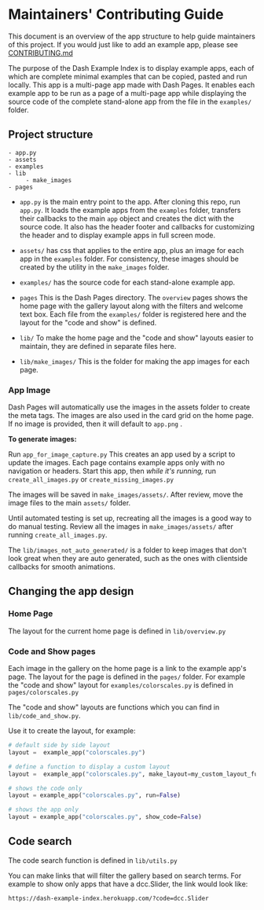 # Maintainers' Contributing Guide



This document is an overview of the app structure to help guide maintainers of this project.  If you would just like to 
add an example app, please see  [CONTRIBUTING.md](https://github.com/AnnMarieW/dash-app-gallery/blob/main/CONTRIBUTING.md)



The purpose of the Dash Example Index is to display example apps, each of which are complete minimal examples that can be copied, pasted
and run locally. This app is a multi-page app made with Dash Pages.  It enables each example app to be run as a page of a multi-page app 
while displaying the source code of the complete stand-alone app from the file in the `examples/` folder. 

## Project structure
```
- app.py
- assets
- examples
- lib 
     - make_images
- pages
```

- `app.py` is the main entry point to the app.  After cloning this repo, run `app.py`. It loads the example apps from the `examples` folder, transfers their callbacks
to the main `app` object and creates the dict with the source code. It also has the header footer and callbacks for customizing the 
header and to display example apps in full screen mode.  


-  `assets/` has css that applies to the entire app, plus an image for each app in the `examples` folder.  For consistency,
these images should be created by the utility in the `make_images` folder.  



- `examples/` has the source code for each stand-alone example app.  


- `pages` This is the Dash Pages directory.  The `overview` pages shows the home page with the gallery layout along with the
filters and welcome text box. Each file from the `examples/` folder is registered here and the layout for the "code and show" is defined.  


- `lib/` To make the home page and the "code and show" layouts easier to maintain, they are defined in separate files here. 

- `lib/make_images/` This is the folder for making the app images for each page.

### App Image


Dash Pages  will automatically use the images in the assets folder to create the meta tags.  The images are also used in the 
card grid on the home page.  If no image is provided, then it will default to  `app.png` .

__To generate images:__  

Run  `app_for_image_capture.py`  This creates an app used by a script to update the images.  Each page contains example apps
only with no navigation or headers.
Start this app, then _while it's running,_ run `create_all_images.py` or `create_missing_images.py`

The images will be saved in `make_images/assets/`.  After review, move the image files to the main `assets/` folder.

Until automated testing is set up, recreating all the images is a good way to do manual testing. Review all the images
in `make_images/assets/` after running  `create_all_images.py`.

The `lib/images_not_auto_generated/` is a folder to keep images that don't look great when they are auto generated,
such as the ones with clientside callbacks for smooth animations. 

## Changing the app design

### Home Page
The layout for the current home page is defined in `lib/overview.py`

### Code and Show pages

Each image in the gallery on the home page is a link to the example app's page.  The layout for the page is defined in the `pages/` folder.
For example the "code and show" layout for `examples/colorscales.py` is defined in `pages/colorscales.py`

The "code and show" layouts are functions which you can find in `lib/code_and_show.py`.

Use it to create the layout, for example:

```python
# default side by side layout
layout =  example_app("colorscales.py")

# define a function to display a custom layout 
layout =  example_app("colorscales.py", make_layout=my_custom_layout_function)

# shows the code only
layout = example_app("colorscales.py", run=False)

# shows the app only
layout = example_app("colorscales.py", show_code=False)


```

## Code search

The code search function is defined in `lib/utils.py`

You can make links that will filter the gallery based on search terms.  For example to show only apps that have
a dcc.Slider, the link would look like:
```
https://dash-example-index.herokuapp.com/?code=dcc.Slider
```
